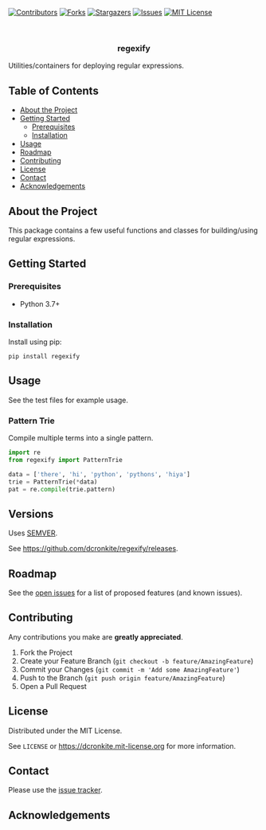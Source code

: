 [![Contributors][contributors-shield]][contributors-url]
[![Forks][forks-shield]][forks-url]
[![Stargazers][stars-shield]][stars-url]
[![Issues][issues-shield]][issues-url]
[![MIT License][license-shield]][license-url]



<!-- PROJECT LOGO -->
<br />
<div>
  <p>
  </p>

  <h3 align="center">regexify</h3>

  <p>
    Utilities/containers for deploying regular expressions.
  </p>
</div>


<!-- TABLE OF CONTENTS -->
## Table of Contents

* [About the Project](#about-the-project)
* [Getting Started](#getting-started)
  * [Prerequisites](#prerequisites)
  * [Installation](#installation)
* [Usage](#usage)
* [Roadmap](#roadmap)
* [Contributing](#contributing)
* [License](#license)
* [Contact](#contact)
* [Acknowledgements](#acknowledgements)



## About the Project 
This package contains a few useful functions and classes for building/using regular expressions.


<!-- GETTING STARTED -->
## Getting Started

### Prerequisites

* Python 3.7+

### Installation
 
Install using pip:

`pip install regexify`

## Usage

See the test files for example usage.

### Pattern Trie
Compile multiple terms into a single pattern.

```python
import re
from regexify import PatternTrie

data = ['there', 'hi', 'python', 'pythons', 'hiya']
trie = PatternTrie(*data)
pat = re.compile(trie.pattern)
```

## Versions

Uses [SEMVER](https://semver.org/).

See https://github.com/dcronkite/regexify/releases.

<!-- ROADMAP -->
## Roadmap

See the [open issues](https://github.com/dcronkite/regexify/issues) for a list of proposed features (and known issues).


<!-- CONTRIBUTING -->
## Contributing

Any contributions you make are **greatly appreciated**.

1. Fork the Project
2. Create your Feature Branch (`git checkout -b feature/AmazingFeature`)
3. Commit your Changes (`git commit -m 'Add some AmazingFeature'`)
4. Push to the Branch (`git push origin feature/AmazingFeature`)
5. Open a Pull Request


<!-- LICENSE -->
## License

Distributed under the MIT License. 

See `LICENSE` or https://dcronkite.mit-license.org for more information.



<!-- CONTACT -->
## Contact

Please use the [issue tracker](https://github.com/dcronkite/regexify/issues). 


<!-- ACKNOWLEDGEMENTS -->
## Acknowledgements



<!-- MARKDOWN LINKS & IMAGES -->
<!-- https://www.markdownguide.org/basic-syntax/#reference-style-links -->
[contributors-shield]: https://img.shields.io/github/contributors/dcronkite/regexify.svg?style=flat-square
[contributors-url]: https://github.com/dcronkite/regexify/graphs/contributors
[forks-shield]: https://img.shields.io/github/forks/dcronkite/regexify.svg?style=flat-square
[forks-url]: https://github.com/dcronkite/regexify/network/members
[stars-shield]: https://img.shields.io/github/stars/dcronkite/regexify.svg?style=flat-square
[stars-url]: https://github.com/dcronkite/regexify/stargazers
[issues-shield]: https://img.shields.io/github/issues/dcronkite/regexify.svg?style=flat-square
[issues-url]: https://github.com/dcronkite/regexify/issues
[license-shield]: https://img.shields.io/github/license/dcronkite/regexify.svg?style=flat-square
[license-url]: https://kpwhri.mit-license.org/
<!-- [product-screenshot]: images/screenshot.png -->
